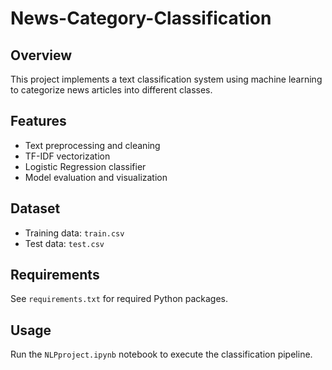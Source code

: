 # News-Category-Classification


## Overview
This project implements a text classification system using machine learning to categorize news articles into different classes.

## Features
- Text preprocessing and cleaning
- TF-IDF vectorization
- Logistic Regression classifier
- Model evaluation and visualization

## Dataset
- Training data: `train.csv`
- Test data: `test.csv`

## Requirements
See `requirements.txt` for required Python packages.

## Usage
Run the `NLPproject.ipynb` notebook to execute the classification pipeline.
